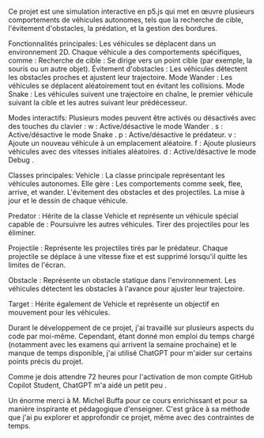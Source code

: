 Ce projet est une simulation interactive en p5.js qui met en œuvre plusieurs comportements de véhicules autonomes, 
tels que la recherche de cible, l'évitement d'obstacles, la prédation, et la gestion des bordures.



Fonctionnalités principales:
Les véhicules se déplacent dans un environnement 2D.
Chaque véhicule a des comportements spécifiques, comme :
Recherche de cible : Se dirige vers un point cible (par exemple, la souris ou un autre objet).
Évitement d'obstacles : Les véhicules détectent les obstacles proches et ajustent leur trajectoire.
Mode Wander : Les véhicules se déplacent aléatoirement tout en évitant les collisions.
Mode Snake : Les véhicules suivent une trajectoire en chaîne, le premier véhicule suivant la cible et les autres suivant leur prédécesseur.


Modes interactifs:
Plusieurs modes peuvent être activés ou désactivés avec des touches du clavier :
w : Active/désactive le mode Wander .
s : Active/désactive le mode Snake .
p : Active/désactive le prédateur.
v : Ajoute un nouveau véhicule à un emplacement aléatoire.
f : Ajoute plusieurs véhicules avec des vitesses initiales aléatoires.
d : Active/désactive le mode Debug .



Classes principales:
Vehicle : La classe principale représentant les véhicules autonomes. Elle gère :
Les comportements comme seek, flee, arrive, et wander.
L'évitement des obstacles et des projectiles.
La mise à jour et le dessin de chaque véhicule.


Predator : Hérite de la classe Vehicle et représente un véhicule spécial capable de :
Poursuivre les autres véhicules.
Tirer des projectiles pour les éliminer.


Projectile : Représente les projectiles tirés par le prédateur. Chaque projectile se déplace à une vitesse
fixe et est supprimé lorsqu'il quitte les limites de l'écran.

Obstacle : Représente un obstacle statique dans l'environnement. 
Les véhicules détectent les obstacles à l'avance pour ajuster leur trajectoire.

Target : Hérite également de Vehicle et représente un objectif en mouvement pour les véhicules.




Durant le développement de ce projet, j'ai travaillé sur plusieurs aspects du code par moi-même. 
Cependant, étant donné mon emploi du temps chargé (notamment avec les examens qui arrivent la semaine prochaine) et le manque de temps disponible,
j'ai utilisé ChatGPT pour m'aider sur certains points précis du projet.

Comme je dois attendre 72 heures pour l'activation de mon compte GitHub Copilot Student, ChatGPT m'a aidé un petit peu .



Un énorme merci à M. Michel Buffa pour ce cours enrichissant et pour sa manière inspirante et pédagogique d'enseigner.
C'est grâce à sa méthode que j'ai pu explorer et approfondir ce projet, même avec des contraintes de temps.
